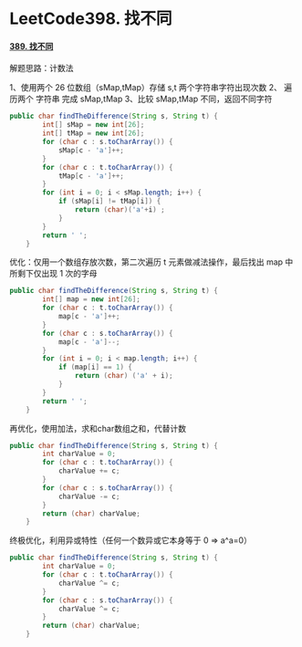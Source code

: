 # LeetCode398. 找不同

#### [389. 找不同](https://leetcode-cn.com/problems/find-the-difference/)

解题思路：计数法

1、使用两个 26 位数组（sMap,tMap）存储 s,t 两个字符串字符出现次数
2、 遍历两个 字符串 完成 sMap,tMap
3、比较 sMap,tMap 不同，返回不同字符

```java
public char findTheDifference(String s, String t) {
        int[] sMap = new int[26];
        int[] tMap = new int[26];
        for (char c : s.toCharArray()) {
            sMap[c - 'a']++;
        }
        for (char c : t.toCharArray()) {
            tMap[c - 'a']++;
        }
        for (int i = 0; i < sMap.length; i++) {
            if (sMap[i] != tMap[i]) {
                return (char)('a'+i) ;
            }
        }
        return ' ';
    }
```

优化：仅用一个数组存放次数，第二次遍历 t 元素做减法操作，最后找出 map 中所剩下仅出现 1 次的字母

```java
public char findTheDifference(String s, String t) {
        int[] map = new int[26];
        for (char c : t.toCharArray()) {
            map[c - 'a']++;
        }
        for (char c : s.toCharArray()) {
            map[c - 'a']--;
        }
        for (int i = 0; i < map.length; i++) {
            if (map[i] == 1) {
                return (char) ('a' + i);
            }
        }
        return ' ';
    }
```

再优化，使用加法，求和char数组之和，代替计数

```java
public char findTheDifference(String s, String t) {
        int charValue = 0;
        for (char c : t.toCharArray()) {
            charValue += c;
        }
        for (char c : s.toCharArray()) {
            charValue -= c;
        }
        return (char) charValue;
    }
```

终极优化，利用异或特性（任何一个数异或它本身等于 0 => a^a=0）

```java
public char findTheDifference(String s, String t) {
        int charValue = 0;
        for (char c : t.toCharArray()) {
            charValue ^= c;
        }
        for (char c : s.toCharArray()) {
            charValue ^= c;
        }
        return (char) charValue;
    }
```

